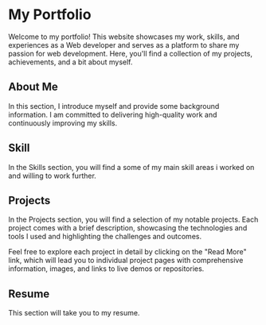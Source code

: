 # My Portfolio

Welcome to my portfolio! This website showcases my work, skills, and experiences as a Web developer and serves as a platform to share my passion for web development. Here, you'll find a collection of my projects, achievements, and a bit about myself.
## About Me
In this section, I introduce myself and provide some background information. I am committed to delivering high-quality work and continuously improving my skills.

## Skill
In the Skills section, you will find a some of my main skill areas i worked on and willing to work further. 

## Projects
In the Projects section, you will find a selection of my notable projects. Each project comes with a brief description, showcasing the technologies and tools I used and highlighting the challenges and outcomes.

Feel free to explore each project in detail by clicking on the "Read More" link, which will lead you to individual project pages with comprehensive information, images, and links to live demos or repositories.

## Resume
This section will take you to my resume.



